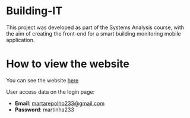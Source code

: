 # **Building-IT**

This project was developed as part of the Systems Analysis course, with the aim of creating the front-end for a smart building monitoring mobile application.

# **How to view the website**
You can see the website [here](https://marinhas.github.io/Building-IT/)

User access data on the login page:

* **Email**: martarepolho233@gmail.com
* **Password**: martinha233

